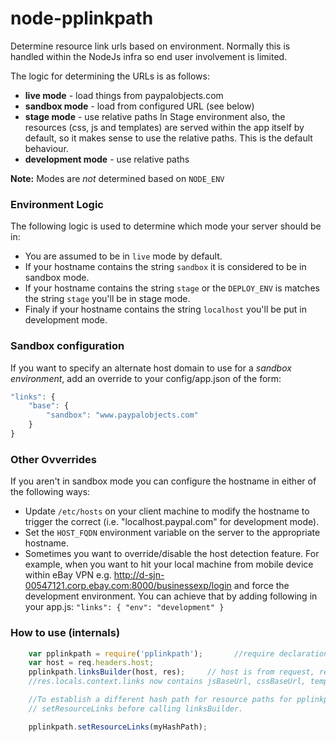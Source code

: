 node-pplinkpath
===============

Determine resource link urls based on environment. Normally this is handled within the NodeJs infra so end user involvement is limited.

The logic for determining the URLs is as follows:

- **live mode** - load things from paypalobjects.com
- **sandbox mode** - load from configured URL (see below)
- **stage mode** - use relative paths
In Stage environment also, the resources (css, js and templates) are served within the app itself by default, so it makes sense to use the relative paths. This is the default behaviour.
- **development mode** - use relative paths

**Note:** Modes are *not* determined based on `NODE_ENV`

### Environment Logic

The following logic is used to determine which mode your server should be in:

- You are assumed to be in `live` mode by default.
- If your hostname contains the string `sandbox` it is considered to be in sandbox mode.
- If your hostname contains the string `stage` or the `DEPLOY_ENV` is matches the string `stage` you'll be in stage mode.
- Finaly if your hostname contains the string `localhost` you'll be put in development mode.

### Sandbox configuration

If you want to specify an alternate host domain to use for a *sandbox environment*,
add an override to your config/app.json of the form:
```javascript
"links": {
	"base": {
		"sandbox": "www.paypalobjects.com"
	}
}
````

### Other Ovverrides

If you aren't in sandbox mode you can configure the hostname in either of the following ways:

- Update `/etc/hosts` on your client machine to modify the hostname to trigger the correct (i.e. "localhost.paypal.com" for development mode).
- Set the `HOST_FQDN` environment variable on the server to the appropriate hostname.
- Sometimes you want to override/disable the host detection feature. For example, when you want to hit your local machine from mobile device
  within eBay VPN e.g. http://d-sjn-00547121.corp.ebay.com:8000/businessexp/login and force the development environment. You can achieve that by adding following in your app.js: `"links": { "env": "development" }`

### How to use (internals)

```javascript
    var pplinkpath = require('pplinkpath');       //require declaration
    var host = req.headers.host;
    pplinkpath.linksBuilder(host, res); 	// host is from request, res is response object
    //res.locals.context.links now contains jsBaseUrl, cssBaseUrl, templateBaseUrl and resourceBaseUrl

    //To establish a different hash path for resource paths for pplinkpath, set it via
    // setResourceLinks before calling linksBuilder.

    pplinkpath.setResourceLinks(myHashPath);
```
